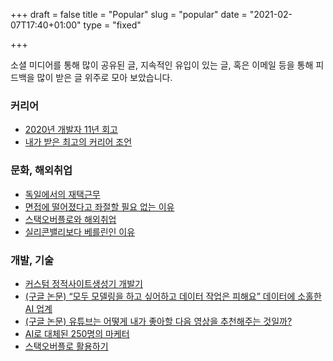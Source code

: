 +++
draft = false
title = "Popular"
slug = "popular"
date = "2021-02-07T17:40+01:00"
type = "fixed"

+++

소셜 미디어를 통해 많이 공유된 글, 지속적인 유입이 있는 글, 혹은 이메일 등을 통해 피드백을 많이 받은 글 위주로 모아 보았습니다. 

### 커리어

* [2020년 개발자 11년 회고](http://iamsang.com/blog/2021/01/04/2020-retro)
* [내가 받은 최고의 커리어 조언](http://iamsang.com/blog/2019/01/01/career-advice)

### 문화, 해외취업

* [독일에서의 재택근무](http://iamsang.com/blog/2020/11/02/wfh)
* [면접에 떨어졌다고 좌절할 필요 없는 이유](http://iamsang.com/blog/2018/08/16/no-interview-frustration)
* [스택오버플로와 해외취업](http://iamsang.com/blog/2018/06/17/stackoverflow-and-overseas-employment)
* [실리콘밸리보다 베를린인 이유](http://iamsang.com/blog/2017/10/30/berlin-over-silicon-valley)

### 개발, 기술

* [커스텀 정적사이트생성기 개발기](https://iamsang.com/blog/2020/10/10/custom-static-site-generator/)
* [(구글 논문) “모두 모델링을 하고 싶어하고 데이터 작업은 피해요” 데이터에 소홀한 AI 업계](http://iamsang.com/blog/2021/02/07/techneedle-google-paper-ai-and-data)
* [(구글 논문) 유튜브는 어떻게 내가 좋아할 다음 영상을 추천해주는 것일까?](https://iamsang.com/blog/2021/02/13/techneedle-google-paper-youtube-algorithm/)
* [AI로 대체된 250명의 마케터](http://iamsang.com/blog/2018/05/27/ai-and-marketers)
* [스택오버플로 활용하기](http://iamsang.com/blog/2012/05/30/using-stack-overflow-effectively)
